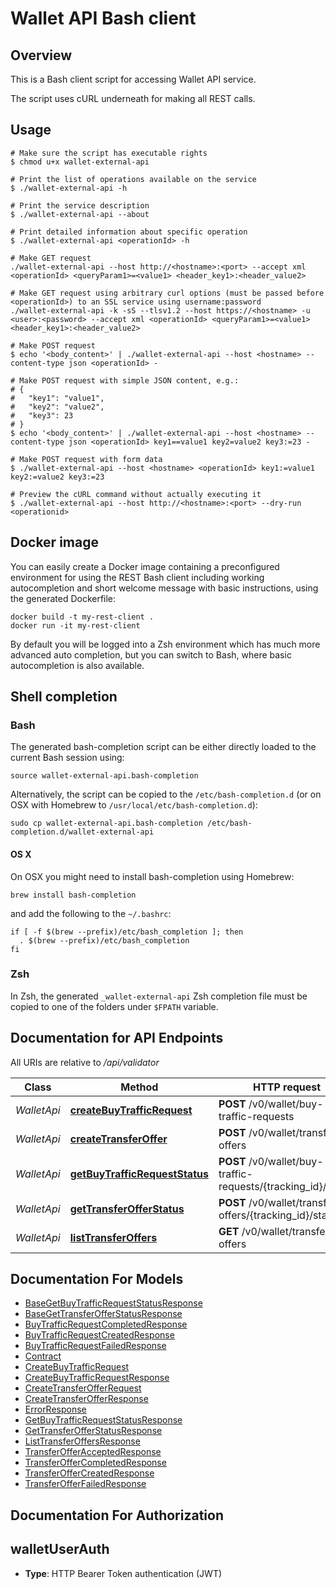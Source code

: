# Wallet API Bash client

## Overview

This is a Bash client script for accessing Wallet API service.

The script uses cURL underneath for making all REST calls.

## Usage

```shell
# Make sure the script has executable rights
$ chmod u+x wallet-external-api

# Print the list of operations available on the service
$ ./wallet-external-api -h

# Print the service description
$ ./wallet-external-api --about

# Print detailed information about specific operation
$ ./wallet-external-api <operationId> -h

# Make GET request
./wallet-external-api --host http://<hostname>:<port> --accept xml <operationId> <queryParam1>=<value1> <header_key1>:<header_value2>

# Make GET request using arbitrary curl options (must be passed before <operationId>) to an SSL service using username:password
./wallet-external-api -k -sS --tlsv1.2 --host https://<hostname> -u <user>:<password> --accept xml <operationId> <queryParam1>=<value1> <header_key1>:<header_value2>

# Make POST request
$ echo '<body_content>' | ./wallet-external-api --host <hostname> --content-type json <operationId> -

# Make POST request with simple JSON content, e.g.:
# {
#   "key1": "value1",
#   "key2": "value2",
#   "key3": 23
# }
$ echo '<body_content>' | ./wallet-external-api --host <hostname> --content-type json <operationId> key1==value1 key2=value2 key3:=23 -

# Make POST request with form data
$ ./wallet-external-api --host <hostname> <operationId> key1:=value1 key2:=value2 key3:=23

# Preview the cURL command without actually executing it
$ ./wallet-external-api --host http://<hostname>:<port> --dry-run <operationid>

```

## Docker image

You can easily create a Docker image containing a preconfigured environment
for using the REST Bash client including working autocompletion and short
welcome message with basic instructions, using the generated Dockerfile:

```shell
docker build -t my-rest-client .
docker run -it my-rest-client
```

By default you will be logged into a Zsh environment which has much more
advanced auto completion, but you can switch to Bash, where basic autocompletion
is also available.

## Shell completion

### Bash

The generated bash-completion script can be either directly loaded to the current Bash session using:

```shell
source wallet-external-api.bash-completion
```

Alternatively, the script can be copied to the `/etc/bash-completion.d` (or on OSX with Homebrew to `/usr/local/etc/bash-completion.d`):

```shell
sudo cp wallet-external-api.bash-completion /etc/bash-completion.d/wallet-external-api
```

#### OS X

On OSX you might need to install bash-completion using Homebrew:

```shell
brew install bash-completion
```

and add the following to the `~/.bashrc`:

```shell
if [ -f $(brew --prefix)/etc/bash_completion ]; then
  . $(brew --prefix)/etc/bash_completion
fi
```

### Zsh

In Zsh, the generated `_wallet-external-api` Zsh completion file must be copied to one of the folders under `$FPATH` variable.

## Documentation for API Endpoints

All URIs are relative to */api/validator*

Class | Method | HTTP request | Description
------------ | ------------- | ------------- | -------------
*WalletApi* | [**createBuyTrafficRequest**](docs/WalletApi.md#createbuytrafficrequest) | **POST** /v0/wallet/buy-traffic-requests | 
*WalletApi* | [**createTransferOffer**](docs/WalletApi.md#createtransferoffer) | **POST** /v0/wallet/transfer-offers | 
*WalletApi* | [**getBuyTrafficRequestStatus**](docs/WalletApi.md#getbuytrafficrequeststatus) | **POST** /v0/wallet/buy-traffic-requests/{tracking_id}/status | 
*WalletApi* | [**getTransferOfferStatus**](docs/WalletApi.md#gettransferofferstatus) | **POST** /v0/wallet/transfer-offers/{tracking_id}/status | 
*WalletApi* | [**listTransferOffers**](docs/WalletApi.md#listtransferoffers) | **GET** /v0/wallet/transfer-offers | 


## Documentation For Models

 - [BaseGetBuyTrafficRequestStatusResponse](docs/BaseGetBuyTrafficRequestStatusResponse.md)
 - [BaseGetTransferOfferStatusResponse](docs/BaseGetTransferOfferStatusResponse.md)
 - [BuyTrafficRequestCompletedResponse](docs/BuyTrafficRequestCompletedResponse.md)
 - [BuyTrafficRequestCreatedResponse](docs/BuyTrafficRequestCreatedResponse.md)
 - [BuyTrafficRequestFailedResponse](docs/BuyTrafficRequestFailedResponse.md)
 - [Contract](docs/Contract.md)
 - [CreateBuyTrafficRequest](docs/CreateBuyTrafficRequest.md)
 - [CreateBuyTrafficRequestResponse](docs/CreateBuyTrafficRequestResponse.md)
 - [CreateTransferOfferRequest](docs/CreateTransferOfferRequest.md)
 - [CreateTransferOfferResponse](docs/CreateTransferOfferResponse.md)
 - [ErrorResponse](docs/ErrorResponse.md)
 - [GetBuyTrafficRequestStatusResponse](docs/GetBuyTrafficRequestStatusResponse.md)
 - [GetTransferOfferStatusResponse](docs/GetTransferOfferStatusResponse.md)
 - [ListTransferOffersResponse](docs/ListTransferOffersResponse.md)
 - [TransferOfferAcceptedResponse](docs/TransferOfferAcceptedResponse.md)
 - [TransferOfferCompletedResponse](docs/TransferOfferCompletedResponse.md)
 - [TransferOfferCreatedResponse](docs/TransferOfferCreatedResponse.md)
 - [TransferOfferFailedResponse](docs/TransferOfferFailedResponse.md)


## Documentation For Authorization


## walletUserAuth


- **Type**: HTTP Bearer Token authentication (JWT)

